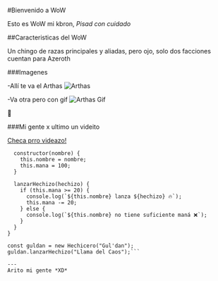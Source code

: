 #Bienvenido a WoW

Esto es WoW mi kbron, *Pisad con cuidado*

##Caracteristicas del WoW

Un chingo de razas principales y aliadas, pero ojo, solo dos facciones cuentan para Azeroth

###Imagenes

 -Allí te va el Arthas
 ![Arthas](repo-ejer-git\assets\ArthasImg.jpg)

 -Va otra pero con gif
 ![Arthas Gif](repo-ejer-git\assets\Arthas.gif)

🦕

###Mi gente x ultimo un videito

 [Checa prro videazo!](https://youtu.be/xEvnuWxTiYg?si=B-nhQhiW6B2DFD5c)


```class Hechicero {
  constructor(nombre) {
    this.nombre = nombre;
    this.mana = 100;
  }

  lanzarHechizo(hechizo) {
    if (this.mana >= 20) {
      console.log(`${this.nombre} lanza ${hechizo} 🔥`);
      this.mana -= 20;
    } else {
      console.log(`${this.nombre} no tiene suficiente maná ❌`);
    }
  }
}

const guldan = new Hechicero("Gul'dan");
guldan.lanzarHechizo("Llama del Caos");```

---
Arito mi gente *XD*

